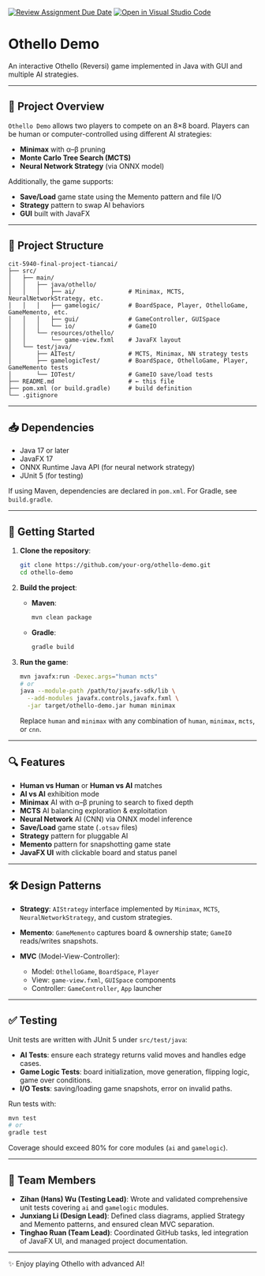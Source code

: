 [![Review Assignment Due Date](https://classroom.github.com/assets/deadline-readme-button-22041afd0340ce965d47ae6ef1cefeee28c7c493a6346c4f15d667ab976d596c.svg)](https://classroom.github.com/a/nK589Lr0)
[![Open in Visual Studio Code](https://classroom.github.com/assets/open-in-vscode-2e0aaae1b6195c2367325f4f02e2d04e9abb55f0b24a779b69b11b9e10269abc.svg)](https://classroom.github.com/online_ide?assignment_repo_id=18841709&assignment_repo_type=AssignmentRepo)
# Othello Demo

An interactive Othello (Reversi) game implemented in Java with GUI and multiple AI strategies.

---

## 🎯 Project Overview

`Othello Demo` allows two players to compete on an 8×8 board. Players can be human or computer-controlled using different AI strategies:

* **Minimax** with α–β pruning
* **Monte Carlo Tree Search (MCTS)**
* **Neural Network Strategy** (via ONNX model)

Additionally, the game supports:

* **Save/Load** game state using the Memento pattern and file I/O
* **Strategy** pattern to swap AI behaviors
* **GUI** built with JavaFX

---

## 📂 Project Structure

```
cit-5940-final-project-tiancai/
├── src/
│   ├── main/
│   │   ├── java/othello/
│   │   │   ├── ai/               # Minimax, MCTS, NeuralNetworkStrategy, etc.
│   │   │   ├── gamelogic/        # BoardSpace, Player, OthelloGame, GameMemento, etc.
│   │   │   ├── gui/              # GameController, GUISpace
│   │   │   └── io/               # GameIO
│   │   └── resources/othello/
│   │       └── game-view.fxml    # JavaFX layout
│   └── test/java/
│       ├── AITest/               # MCTS, Minimax, NN strategy tests
│       ├── gamelogicTest/        # BoardSpace, OthelloGame, Player, GameMemento tests
│       └── IOTest/               # GameIO save/load tests
├── README.md                     # ← this file
├── pom.xml (or build.gradle)     # build definition
└── .gitignore
```

---


## 📥 Dependencies

* Java 17 or later
* JavaFX 17
* ONNX Runtime Java API (for neural network strategy)
* JUnit 5 (for testing)

If using Maven, dependencies are declared in `pom.xml`. For Gradle, see `build.gradle`.

---

## 🚀 Getting Started

1. **Clone the repository**:

   ```bash
   git clone https://github.com/your-org/othello-demo.git
   cd othello-demo
   ```

2. **Build the project**:

   * **Maven**:

     ```bash
     mvn clean package
     ```
   * **Gradle**:

     ```bash
     gradle build
     ```

3. **Run the game**:

   ```bash
   mvn javafx:run -Dexec.args="human mcts"
   # or
   java --module-path /path/to/javafx-sdk/lib \
     --add-modules javafx.controls,javafx.fxml \
     -jar target/othello-demo.jar human minimax
   ```

   Replace `human` and `minimax` with any combination of `human`, `minimax`, `mcts`, or `cnn`.

---

## 🔍 Features

* **Human vs Human** or **Human vs AI** matches
* **AI vs AI** exhibition mode
* **Minimax** AI with α–β pruning to search to fixed depth
* **MCTS** AI balancing exploration & exploitation
* **Neural Network** AI (CNN) via ONNX model inference
* **Save/Load** game state (`.otsav` files)
* **Strategy** pattern for pluggable AI
* **Memento** pattern for snapshotting game state
* **JavaFX UI** with clickable board and status panel

---

## 🛠️ Design Patterns

* **Strategy**: `AIStrategy` interface implemented by `Minimax`, `MCTS`, `NeuralNetworkStrategy`, and custom strategies.
* **Memento**: `GameMemento` captures board & ownership state; `GameIO` reads/writes snapshots.
* **MVC** (Model-View-Controller):

  * Model: `OthelloGame`, `BoardSpace`, `Player`
  * View: `game-view.fxml`, `GUISpace` components
  * Controller: `GameController`, `App` launcher

---

## ✅ Testing

Unit tests are written with JUnit 5 under `src/test/java`:

* **AI Tests**: ensure each strategy returns valid moves and handles edge cases.
* **Game Logic Tests**: board initialization, move generation, flipping logic, game over conditions.
* **I/O Tests**: saving/loading game snapshots, error on invalid paths.

Run tests with:

```bash
mvn test
# or
gradle test
```

Coverage should exceed 80% for core modules (`ai` and `gamelogic`).

---

## 👥 Team Members

* **Zihan (Hans) Wu (Testing Lead)**: Wrote and validated comprehensive unit tests covering `ai` and `gamelogic` modules.
* **Junxiang Li (Design Lead)**: Defined class diagrams, applied Strategy and Memento patterns, and ensured clean MVC separation.
* **Tinghao Ruan (Team Lead)**: Coordinated GitHub tasks, led integration of JavaFX UI, and managed project documentation.


---

✨ Enjoy playing Othello with advanced AI! 

